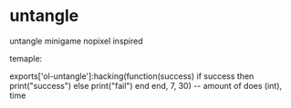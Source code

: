 # untangle
 untangle minigame nopixel inspired

temaple:

exports['ol-untangle']:hacking(function(success)
    if success then
        print("success")
    else
        print("fail")
    end
end, 7, 30) -- amount of does (int), time